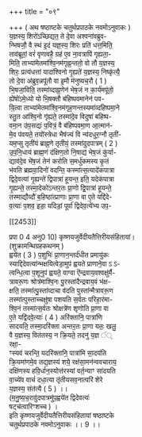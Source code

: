 +++
title = "०९"

+++
( अथ षष्ठाष्टके चतुर्थप्रपाठके नवमोऽनुवाकः )  
य॒ज्ञस्य॒ शिरो॑ऽच्छिद्यत॒ ते दे॒वा अश्वना॑वब्रुव-  
न्भिषजौ॒ वै स्थ॑ इ॒दं यज्ञ॒स्य॒ शिरः प्रति॑ धत्त॒मिति॒  
ताव॑ब्रूतां॒ वरं॑ वृणावहै॒ ग्रह॑ ए॒व ना॒वत्रापि॑ गृह्यता॒-  
मिति॒ ताभ्या॑मेतमा॑श्वि॒नम॑गृह्न॒न्ततो॒ वो तौ य॒ज्ञस्य॒  
शिरः॒ प्रत्य॑धत्तां यादा॑श्विनो गृ॒ह्यते॑ य॒ज्ञस्य॒ निष्कृ॑त्यै॒  
तो दे॒वा अ॑ब्रुव॒न्नपू॑तौ वा इ॒मौ म॑नुष्यच॒रौ ( 1 )  
भि॒षजा॒विति॒ तस्मा॑व्दाह्न॒णेन॑ भेष॒जं न का॒र्य॑मपू॑तो॒  
ह्ये॑षो॑ऽमे॒ध्यो यो भि॒षक्तौ ब॑हिष्पवमानेन॑ पव-  
यि॒त्वा ताभ्या॑मेतमा॑श्वि॒नम॑गृह॒णन्तस्यमा॑व्दहिष्पमा॒ने  
स्तु॒त आ॑श्वि॒नो गृ॑ह्यते॒ तस्मा॑दे॒व विदुषा॑ बहिष्प-  
वमा॒न उ॑प॒सद्यः॑ प॒वित्रं॒ वै ब॑हिष्पवमा॒ण आ॒त्मान॑-  
मे॒व प॑वयते॒ तयो॑स्त्रेधा भैष॑ज्यं वि न्य॑दधुर॒ग्नौ तृती॑-  
यम॒प्सु तृती॑यं ब्राह्न॒णे तृतीयं॒ तस्मा॑दुदपात्रम् ( 2 )  
उ॒प॒नि॒धाय॑ ब्राह्म॒णं द॑क्षिण॒तो नि॒षाद्य॑ भेष॒जं कु॑र्या-  
द्याव॑दे॒व भे॑ष॒जं तेन॑ करोति स॒मर्धु॑कमस्य कृ॒तं  
भ॑वति ब्रह्मवा॒दिनो॑ वदन्ति॒ कस्मा॑त्स॒त्यादे॑कपात्रा  
द्विदे॒वत्या॑ गृ॒ह्यन्ते॑ द्विपात्रा॑ हूयन्त॒ इति॒ यदेक॑पात्रा  
गृ॒ह्यन्ते॒ तस्मा॒देको॑ऽन्तर॒तः प्रा॒णो द्वि॒पात्रा॑ हूयन्ते॒  
तस्माद्यौव्दौ॑ ब॒हिष्ठा॑त्प्राणाः प्रा॒णा वा ए॒ते यद्दि॑दे-  
व॒त्याः॑ प॒शव॒ इडा॒ यदिडां॒ पूर्वा॑ द्विदेव॒त्ये॑भ्य उप॒-

[[2453]]

प्रपा 0 4 अनु0 10) कृष्णयजुर्वेदीयतैत्तिरीयसंहितायां।  
(शुक्रामन्थिग्रहकथनम् )  
ह्वये॑त ( 3 ) प॒शुभिः॑ प्रा॒णान॒न्तर्द॑धीत प्रमायु॑कः  
स्याद्दिदेवत्या॑न्भक्षयित्वेडा॒मुप॑ ह्वयते प्राणाने॒वा ऽ ऽ-  
त्वन्धि॒त्वा प॒शूनुप॑ ह्वयते॒ वाग्वा ऎ॑न्द्रवाय॒वश्वक्षु॑र्मै-  
त्रावरू॒णः श्रोत्र॑माश्वि॒नः पु॒रस्ता॑दैन्द्रवाय॒वं भ॑क्ष-  
क्षति॒ तस्मा॑त्पु॒स्ता॑व्दाचा व॑दति पुस्ता॑न्मैत्रावरू॒ण  
तस्मा॑त्पुस्ताच्चक्षु॑षा पशयति स॒र्वतः परिहा॒र॑मा-  
श्वि॒नं तस्मा॑त्स॒र्वतः श्रोक्षत्रे॑ण शृणोति प्रा॒णा वा  
ए॒ते यद्वि॑दवे॒त्याः॑ ( 4 ) अरि॑क्तानि॒ पात्रा॑णि  
सादयति॒ तस्मा॒दरि॑क्ता अन्तर॒तः प्रा॒णा यतः॒ खलु॒  
वै य॒ज्ञस्य॒ वित॑तस्य॒ न क्रि॒यते॒ तदनु॑ य॒ज्ञ ं्  
रक्षा॒-  
ꣳस्यव॑ चरन्ति॒ यदरि॑क्तानि॒ पात्रा॑मि सा॒दय॑ति  
क्रि॒यमा॑णमे॒व तद्य॒ज्ञस्य॑ शये॒ रक्ष॑सा॒मन॑न्ववचाराय॒  
दक्षि॑णस्य हवि॒र्धान॒स्योत्त॑रस्यां वर्त॒न्याꣳ सा॑दयति  
वा॒च्ये॑व वाचं॑ दधा॒त्या तृ॑तीयसव॒नात्परि॑ शेरे  
य॒ज्ञस्य॒ संत॑त्यै ( 5 ) ।।  
(म॒नु॒ष्य॒च॒रावु॑दपात्रमु॑प॒ह्वये॑त द्विदेवत्यः॑  
षट्च॑त्वारिꣳशच्च ) ।  
इति कृष्णयजुर्वेदीयतैत्तिरीयसंहितायां षष्ठाष्टके  
चतुर्थप्रपाठके नवमोऽनुवाकः ।। 9 ।।  
